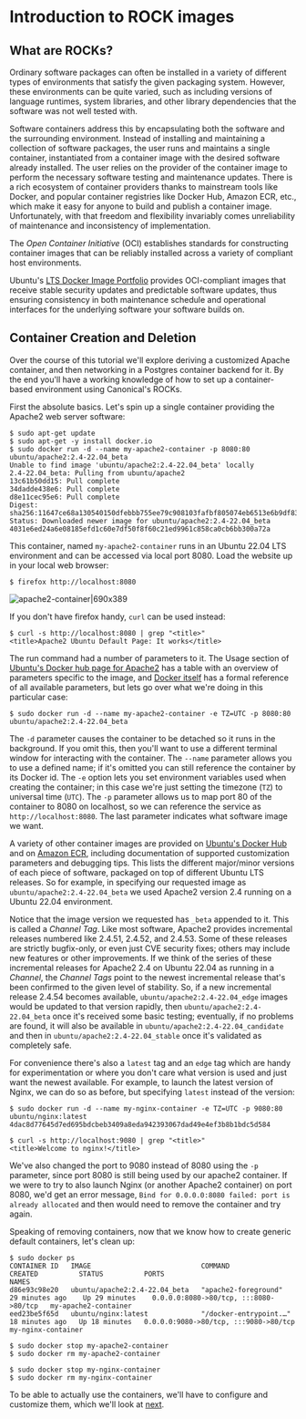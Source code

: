 # Introduction to ROCK images


## What are ROCKs? ##

Ordinary software packages can often be installed in a variety of different types of environments that satisfy the given packaging system.  However, these environments can be quite varied, such as including versions of language runtimes, system libraries, and other library dependencies that the software was not well tested with.

Software containers address this by encapsulating both the software and the surrounding environment.  Instead of installing and maintaining a collection of software packages, the user runs and maintains a single container, instantiated from a container image with the desired software already installed.  The user relies on the provider of the container image to perform the necessary software testing and maintenance updates.  There is a rich ecosystem of container providers thanks to mainstream tools like Docker, and popular container registries like Docker Hub, Amazon ECR, etc., which make it easy for anyone to build and publish a container image.  Unfortunately, with that freedom and flexibility invariably comes unreliability of maintenance and inconsistency of implementation.

The *Open Container Initiative* (OCI) establishes standards for constructing container images that can be reliably installed across a variety of compliant host environments.

Ubuntu's [LTS Docker Image Portfolio](https://ubuntu.com/security/docker-images) provides OCI-compliant images that receive stable security updates and predictable software updates, thus ensuring consistency in both maintenance schedule and operational interfaces for the underlying software your software builds on.


## Container Creation and Deletion ##

Over the course of this tutorial we'll explore deriving a customized Apache container, and then networking in a Postgres container backend for it.  By the end you'll have a working knowledge of how to set up a container-based environment using Canonical's ROCKs.

First the absolute basics.  Let's spin up a single container providing the Apache2 web server software:

    $ sudo apt-get update
    $ sudo apt-get -y install docker.io
    $ sudo docker run -d --name my-apache2-container -p 8080:80 ubuntu/apache2:2.4-22.04_beta
    Unable to find image 'ubuntu/apache2:2.4-22.04_beta' locally
    2.4-22.04_beta: Pulling from ubuntu/apache2
    13c61b50dd15: Pull complete 
    34dadde438e6: Pull complete 
    d8e11cec95e6: Pull complete 
    Digest: sha256:11647ce68a130540150dfebbb755ee79c908103fafbf805074eb6513e6b9df83
    Status: Downloaded newer image for ubuntu/apache2:2.4-22.04_beta
    4031e6ed24a6e08185efd1c60e7df50f8f60c21ed9961c858ca0cb6bb300a72a


This container, named `my-apache2-container` runs in an Ubuntu 22.04 LTS environment and can be accessed via local port 8080.  Load the website up in your local web browser:

    $ firefox http://localhost:8080

![apache2-container|690x389](https://assets.ubuntu.com/v1/d81ac993-rocks_intro.png) 

If you don't have firefox handy, `curl` can be used instead:

    $ curl -s http://localhost:8080 | grep "<title>"
    <title>Apache2 Ubuntu Default Page: It works</title>

The run command had a number of parameters to it.  The Usage section of [Ubuntu's Docker hub page for Apache2](https://hub.docker.com/r/ubuntu/apache2) has a table with an overview of parameters specific to the image, and [Docker itself](https://docs.docker.com/engine/reference/commandline/run/) has a formal reference of all available parameters, but lets go over what we're doing in this particular case:

    $ sudo docker run -d --name my-apache2-container -e TZ=UTC -p 8080:80 ubuntu/apache2:2.4-22.04_beta

The `-d` parameter causes the container to be detached so it runs in the background.  If you omit this, then you'll want to use a different terminal window for interacting with the container.  The `--name` parameter allows you to use a defined name; if it's omitted you can still reference the container by its Docker id.  The `-e` option lets you set environment variables used when creating the container; in this case we're just setting the timezone (`TZ`) to universal time (`UTC`).  The `-p` parameter allows us to map port 80 of the container to 8080 on localhost, so we can reference the service as `http://localhost:8080`.  The last parameter indicates what software image we want.

A variety of other container images are provided on [Ubuntu's Docker Hub](https://hub.docker.com/r/ubuntu/) and on [Amazon ECR](https://gallery.ecr.aws/lts?page=1), including documentation of supported customization parameters and debugging tips.  This lists the different major/minor versions of each piece of software, packaged on top of different Ubuntu LTS releases.  So for example, in specifying our requested image as `ubuntu/apache2:2.4-22.04_beta` we used Apache2 version 2.4 running on a Ubuntu 22.04 environment.

Notice that the image version we requested has `_beta` appended to it.  This is called a *Channel Tag*.  Like most software, Apache2 provides incremental releases numbered like 2.4.51, 2.4.52, and 2.4.53.  Some of these releases are strictly bugfix-only, or even just CVE security fixes; others may include new features or other improvements.  If we think of the series of these incremental releases for Apache2 2.4 on Ubuntu 22.04 as running in a *Channel*, the *Channel Tags* point to the newest incremental release that's been confirmed to the given level of stability.  So, if a new incremental release 2.4.54 becomes available, `ubuntu/apache2:2.4-22.04_edge` images would be updated to that version rapidly, then `ubuntu/apache2:2.4-22.04_beta` once it's received some basic testing; eventually, if no problems are found, it will also be available in `ubuntu/apache2:2.4-22.04_candidate` and then in `ubuntu/apache2:2.4-22.04_stable` once it's validated as completely safe.

For convenience there's also a `latest` tag and an `edge` tag which are handy for experimentation or where you don't care what version is used and just want the newest available.  For example, to launch the latest version of Nginx, we can do so as before, but specifying `latest` instead of the version:

    $ sudo docker run -d --name my-nginx-container -e TZ=UTC -p 9080:80 ubuntu/nginx:latest
    4dac8d77645d7ed695bdcbeb3409a8eda942393067dad49e4ef3b8b1bdc5d584

    $ curl -s http://localhost:9080 | grep "<title>"
    <title>Welcome to nginx!</title>

We've also changed the port to 9080 instead of 8080 using the `-p` parameter, since port 8080 is still being used by our apache2 container.  If we were to try to also launch Nginx (or another Apache2 container) on port 8080, we'd get an error message, `Bind for 0.0.0.0:8080 failed: port is already allocated` and then would need to remove the container and try again.

Speaking of removing containers, now that we know how to create generic default containers, let's clean up:

    $ sudo docker ps
    CONTAINER ID   IMAGE                           COMMAND                  CREATED          STATUS          PORTS                                   NAMES
    d86e93c98e20   ubuntu/apache2:2.4-22.04_beta   "apache2-foreground"     29 minutes ago    Up 29 minutes    0.0.0.0:8080->80/tcp, :::8080->80/tcp   my-apache2-container
    eed23be5f65d   ubuntu/nginx:latest             "/docker-entrypoint.…"   18 minutes ago   Up 18 minutes   0.0.0.0:9080->80/tcp, :::9080->80/tcp   my-nginx-container

    $ sudo docker stop my-apache2-container
    $ sudo docker rm my-apache2-container

    $ sudo docker stop my-nginx-container
    $ sudo docker rm my-nginx-container

To be able to actually use the containers, we'll have to configure and customize them, which we'll look at  [next](https://discourse.ubuntu.com/t/docker-images-tutorial/28042).
